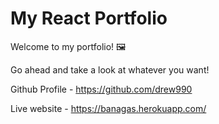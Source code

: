 # My React Portfolio

Welcome to my portfolio! 🖼️

Go ahead and take a look at whatever you want!

Github Profile - https://github.com/drew990

Live website - https://banagas.herokuapp.com/
